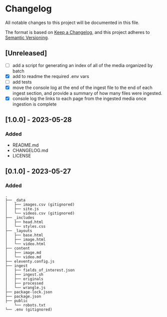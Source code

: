 # Changelog

All notable changes to this project will be documented in this file.

The format is based on [Keep a Changelog](https://keepachangelog.com/en/1.0.0/),
and this project adheres to [Semantic Versioning](https://semver.org/spec/v2.0.0.html).

## [Unreleased]

- [ ] add a script for generating an index of all of the media organized by batch
- [x] add to readme the required .env vars
- [ ] add tests
- [x] move the console log at the end of the ingest file to the end of each ingest section, and provide a summary of how many files were ingested.
- [x] console log the links to each page from the ingested media once ingestion is complete

## [1.0.0] - 2023-05-28

### Added

- README.md
- CHANGELOG.md
- LICENSE

## [0.1.0] - 2023-05-27

### Added

```
.
├── _data
│   ├── images.csv (gitignored)
│   ├── site.js
│   └── videos.csv (gitignored)
├── _includes
│   ├── head.html
│   └── styles.css
├── _layouts
│   ├── base.html
│   ├── image.html
│   └── video.html
├── content
│   ├── image.md
│   └── video.md
├── eleventy.config.js
├── ingest
│   ├── fields_of_interest.json
│   ├── ingest.sh
│   ├── originals
│   ├── processed
│   └── wrangle.js
├── package-lock.json
├── package.json
├── public
    └── robots.txt
└── .env (gitignored)
```
